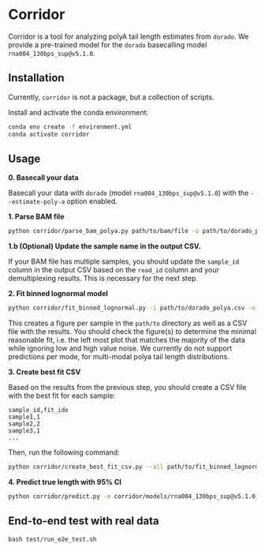 # Corridor

Corridor is a tool for analyzing polyA tail length estimates from `dorado`.
We provide a pre-trained model for the `dorado` basecalling model `rna004_130bps_sup@v5.1.0`.

## Installation

Currently, `corridor` is not a package, but a collection of scripts.

Install and activate the conda environment:

```bash
conda env create -f environment.yml
conda activate corridor
```


## Usage

**0. Basecall your data**

Basecall your data with `dorado` (model `rna004_130bps_sup@v5.1.0`) with the `--estimate-poly-a` option enabled.

**1. Parse BAM file**

```bash
python corridor/parse_bam_polya.py path/to/bam/file -o path/to/dorado_polya.csv
```

**1.b (Optional) Update the sample name in the output CSV.**

If your BAM file has multiple samples, you should update the `sample_id` column in the output CSV based on the `read_id` column and your demultiplexing results. This is necessary for the next step.

**2. Fit binned lognormal model**

```bash
python corridor/fit_binned_lognormal.py -i path/to/dorado_polya.csv -o path/to/fit_binned_lognormal.csv
```

This creates a figure per sample in the `path/to` directory as well as a CSV file with the results. You should check the figure(s) to determine the minimal reasonable fit, i.e. the left most plot that matches the majority of the data while ignoring low and high value noise. We currently do not support predictions per mode, for multi-modal polya tail length distributions.

**3. Create best fit CSV**

Based on the results from the previous step, you should create a CSV file with the best fit for each sample:

```csv
sample_id,fit_idx
sample1,1
sample2,2
sample3,1
...
```

Then, run the following command:

```bash
python corridor/create_best_fit_csv.py --all path/to/fit_binned_lognormal.csv --best path/to/best_fit_idx.csv --output path/to/best_fit.csv
```

**4. Predict true length with 95% CI**

```bash
python corridor/predict.py -m corridor/models/rna004_130bps_sup@v5.1.0_v1.0.0.pkl -i path/to/best_fit.csv -o path/to/predictions.csv
```

## End-to-end test with real data

```
bash test/run_e2e_test.sh
```